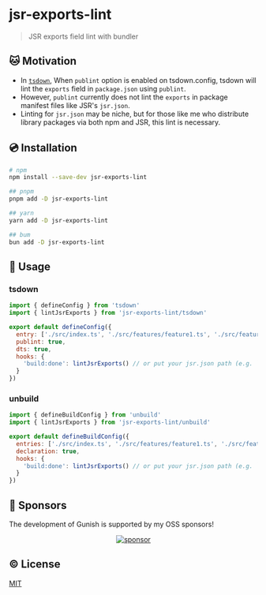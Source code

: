 # jsr-exports-lint

> JSR exports field lint with bundler

## 🐱 Motivation

- In [`tsdown`](https://tsdown.dev/), When `publint` option is enabled on tsdown.config, tsdown will lint the `exports` field in `package.json` using `publint`.
- However, `publint` currently does not lint the `exports` in package manifest files like JSR's `jsr.json`.
- Linting for `jsr.json` may be niche, but for those like me who distribute library packages via both npm and JSR, this lint is necessary.

## 💿 Installation

```sh
# npm
npm install --save-dev jsr-exports-lint

## pnpm
pnpm add -D jsr-exports-lint

## yarn
yarn add -D jsr-exports-lint

## bum
bun add -D jsr-exports-lint
```

## 🚀 Usage

### tsdown

```js
import { defineConfig } from 'tsdown'
import { lintJsrExports } from 'jsr-exports-lint/tsdown'

export default defineConfig({
  entry: ['./src/index.ts', './src/features/feature1.ts', './src/features/feature2.ts'],
  publint: true,
  dts: true,
  hooks: {
    'build:done': lintJsrExports() // or put your jsr.json path (e.g. `lintJsrExports('/path/to/your/projects/project/jsr.json')`)
  }
})
```

### unbuild

```js
import { defineBuildConfig } from 'unbuild'
import { lintJsrExports } from 'jsr-exports-lint/unbuild'

export default defineBuildConfig({
  entries: ['./src/index.ts', './src/features/feature1.ts', './src/features/feature2.ts'],
  declaration: true,
  hooks: {
    'build:done': lintJsrExports() // or put your jsr.json path (e.g. `lintJsrExports('/path/to/your/projects/project/jsr.json')`)
  }
})
```

## 🤝 Sponsors

The development of Gunish is supported by my OSS sponsors!

<p align="center">
  <a href="https://cdn.jsdelivr.net/gh/kazupon/sponsors/sponsors.svg">
    <img alt="sponsor" src='https://cdn.jsdelivr.net/gh/kazupon/sponsors/sponsors.svg'/>
  </a>
</p>

## ©️ License

[MIT](http://opensource.org/licenses/MIT)
